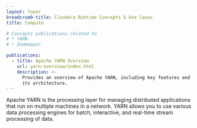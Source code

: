 ```yaml
---
layout: foyer
breadcrumb-title: Cloudera Runtime Concepts & Use Cases
title: Compute

# Concepts publications related to
# * YARN
# * ZooKeeper

publications:
  - title: Apache YARN Overview
    url: yarn-overview/index.html
    description: >-
      Provides an overview of Apache YARN, including key features and
      its architecture.
---
```

Apache YARN is the processing layer for managing distributed
applications that run on multiple machines in a network. YARN allows you
to use various data processing engines for batch, interactive, and
real-time stream processing of data.
